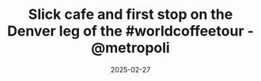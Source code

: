 ---
layout: post
title: "Slick cafe and first stop on the Denver leg of the #worldcoffeetour - @metropoli"
date: 2025-02-27
city: "Unknown"
country: "Unknown"
continent: "World"
latitude: 
longitude: 
cafe_name: ""
rating: 
notes: "Slick cafe and first stop on the Denver leg of the - @metropolis.coffeebar on RINO"
image_url: "/media/posts/202502/482205948_18497480734001623_9122368214983962291_n_18128286835410993.jpg"
images:
  - "/media/posts/202502/482205948_18497480734001623_9122368214983962291_n_18128286835410993.jpg"
  - "/media/posts/202502/482157653_18497480755001623_2356791484104900385_n_18057524573039542.jpg"
  - "/media/posts/202502/482074147_18497480764001623_8562394060871116409_n_18057264239317181.jpg"
  - "/media/posts/202502/481962696_18497480779001623_521261648348074405_n_17868348666322080.jpg"
  - "/media/posts/202502/482068633_18497480800001623_8552643034988415153_n_18360420610122836.jpg"
  - "/media/posts/202502/482147976_18497480812001623_5730465365859691926_n_17927112105013078.jpg"
  - "/media/posts/202502/482071295_18497480830001623_822298822955305129_n_17959116728878785.jpg"
instagram_url: ""
---